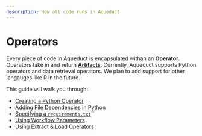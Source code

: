 ```yaml
---
description: How all code runs in Aqueduct
---
```


# Operators

Every piece of code in Aqueduct is encapsulated withan an **Operator**. Operators take in and return [**Artifacts**](../artifacts.md). Currently, Aqueduct supports Python operators and data retrieval operators. We plan to add support for other langauges like R in the future.&#x20;

This guide will walk you through:

* [Creating a Python Operator](creating-a-python-operator.md)
* [Adding File Dependencies in Python](file-dependencies-in-python.md)
* [Specifying a `requirements.txt`](specifying-a-requirements.txt.md)``
* [Using Workflow Parameters](using-workflow-parameters.md)
* [Using Extract & Load Operators](using-extract-and-load-operators.md)
